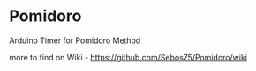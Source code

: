 # Pomidoro
Arduino Timer for Pomidoro Method

more to find on Wiki - https://github.com/Sebos75/Pomidoro/wiki

